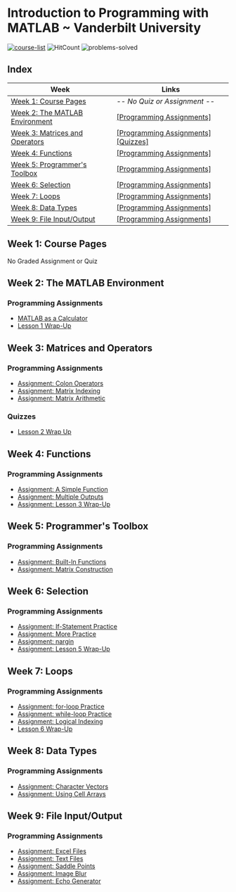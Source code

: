 # Introduction to Programming with MATLAB ~ Vanderbilt University

[![course-list](https://img.shields.io/badge/also%20see-Other%20Coursera%20Courses-fe4523.svg)](https://github.com/anishLearnsToCode/course-list)
![HitCount](http://hits.dwyl.com/anishLearnsToCode/introduction-to-programming-with-matlab.svg)
![problems-solved](https://img.shields.io/badge/Problems%20Solved-100%25-1abc9c.svg)

## Index
| Week | Links | 
|------|-------|
| [Week 1: Course Pages](week-1-course-pages) | _-- No Quiz or Assignment --_|
| [Week 2: The MATLAB Environment](#week-2-the-matlab-environment) | [[Programming Assignments]](#programming-assignments) |
| [Week 3: Matrices and Operators](#week-3-matrices-and-operators) | [[Programming Assignments]](#programming-assignments-1) [[Quizzes]](#quizzes) |
| [Week 4: Functions](#week-4-functions) | [[Programming Assignments]](#programming-assignments-2) |
| [Week 5: Programmer's Toolbox](#week-5-programmers-toolbox) | [[Programming Assignments]](#programming-assignments-3) |
| [Week 6: Selection](#week-6-selection) | [[Programming Assignments]](#programming-assignments-4) |
| [Week 7: Loops](#week-7-loops) | [[Programming Assignments]](#programming-assignments-5) |
| [Week 8: Data Types](#week-8-data-types) | [[Programming Assignments]](#programming-assignments-6) |
| [Week 9: File Input/Output](#week-9-file-inputoutput) | [[Programming Assignments]](#programming-assignments-7) |


## Week 1: Course Pages
No Graded Assignment or Quiz

## Week 2: The MATLAB Environment
### Programming Assignments
- [MATLAB as a Calculator](week-2/program1.m)
- [Lesson 1 Wrap-Up](week-2/lesson_1_wrap_up.m)

## Week 3: Matrices and Operators
### Programming Assignments
- [Assignment: Colon Operators](week-3/colon_operators.m)
- [Assignment: Matrix Indexing](week-3/matrix_indexing.m)
- [Assignment: Matrix Arithmetic](week-3/matrix_arithmetic.m)

### Quizzes
- [Lesson 2 Wrap Up](week-3/lesson-2-wrap-up.md)

## Week 4: Functions
### Programming Assignments
- [Assignment: A Simple Function](week-4/tri_area.m)
- [Assignment: Multiple Outputs](week-4/corners.m)
- [Assignment: Lesson 3 Wrap-Up](week-4/taxi_fare.m)

## Week 5: Programmer's Toolbox
### Programming Assignments
- [Assignment: Built-In Functions](week-5/minimax.m)
- [Assignment: Matrix Construction](week-5/trio.m)

## Week 6: Selection
### Programming Assignments
- [Assignment: If-Statement Practice](week-6/picker.m)
- [Assignment: More Practice](week-6/eligible.m)
- [Assignment: nargin](week-6/under_age.m)
- [Assignment: Lesson 5 Wrap-Up](week-6/valid_date.m)

## Week 7: Loops
### Programming Assignments
- [Assignment: for-loop Practice](week-7/halfsum.m)
- [Assignment: while-loop Practice](week-7/next_prime.m)
- [Assignment: Logical Indexing](week-7/freezing.m)
- [Lesson 6 Wrap-Up](week-7/max_sum.m)

## Week 8: Data Types
### Programming Assignments
- [Assignment: Character Vectors](week-8/caesar.m)
- [Assignment: Using Cell Arrays](week-8/sparse2matrix.m)

## Week 9: File Input/Output
### Programming Assignments
- [Assignment: Excel Files](week-9/get_distance.m)
- [Assignment: Text Files](week-9/char_counter.m)
- [Assignment: Saddle Points](week-9/saddle.m)
- [Assignment: Image Blur](week-9/blur.m)
- [Assignment: Echo Generator](week-9/echo_gen.m)

